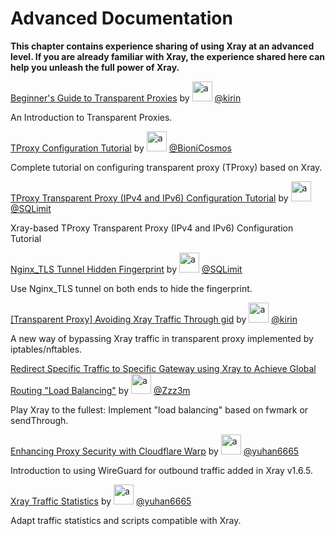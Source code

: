 # Advanced Documentation

**This chapter contains experience sharing of using Xray at an advanced level. If you are already familiar with Xray, the experience shared here can help you unleash the full power of Xray.**

[Beginner's Guide to Transparent Proxies](./transparent_proxy/transparent_proxy.md) by <img src="https://avatars2.githubusercontent.com/u/57820613?s=32" width="32" height="32" alt="a"/> [@kirin](https://github.com/kirin10000)

An Introduction to Transparent Proxies.

[TProxy Configuration Tutorial](./tproxy.md) by <img src="https://avatars2.githubusercontent.com/u/41363844?s=32" width="32" height="32" alt="a"/> [@BioniCosmos](https://github.com/BioniCosmos)

Complete tutorial on configuring transparent proxy (TProxy) based on Xray.

[TProxy Transparent Proxy (IPv4 and IPv6) Configuration Tutorial](./tproxy_ipv4_and_ipv6.md) by <img src="https://avatars.githubusercontent.com/u/110686480?s=32" width="32" height="32" alt="a"/> [@SQLimit](https://github.com/SQLimit)

Xray-based TProxy Transparent Proxy (IPv4 and IPv6) Configuration Tutorial

[Nginx_TLS Tunnel Hidden Fingerprint](./Nginx_TLS_tunnel.md) by <img src="https://avatars.githubusercontent.com/u/110686480?s=32" width="32" height="32" alt="a"/> [@SQLimit](https://github.com/SQLimit)

Use Nginx_TLS tunnel on both ends to hide the fingerprint.

[[Transparent Proxy] Avoiding Xray Traffic Through gid](./iptables_gid.md) by <img src="https://avatars2.githubusercontent.com/u/57820613?s=32" width="32" height="32" alt="a"/> [@kirin](https://github.com/kirin10000)

A new way of bypassing Xray traffic in transparent proxy implemented by iptables/nftables.

[Redirect Specific Traffic to Specific Gateway using Xray to Achieve Global Routing "Load Balancing"](./redirect.md) by <img src="https://avatars.githubusercontent.com/u/28607089?s=32" width="32" height="32" alt="a"/> [@Zzz3m](https://github.com/Zzz3m)

Play Xray to the fullest: Implement "load balancing" based on fwmark or sendThrough.

[Enhancing Proxy Security with Cloudflare Warp](./warp.md) by <img src="https://avatars.githubusercontent.com/u/1588741?s=32" width="32" height="32" alt="a"/> [@yuhan6665](https://github.com/yuhan6665)

Introduction to using WireGuard for outbound traffic added in Xray v1.6.5.

[Xray Traffic Statistics](./traffic_stats.md) by <img src="https://avatars.githubusercontent.com/u/1588741?s=32" width="32" height="32" alt="a"/> [@yuhan6665](https://github.com/yuhan6665)

Adapt traffic statistics and scripts compatible with Xray.
